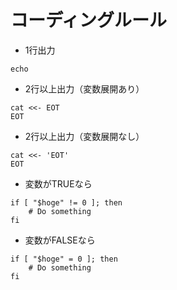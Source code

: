 # コーディングルール

* 1行出力
```
echo
```

* 2行以上出力（変数展開あり）

```
cat <<- EOT
EOT
```

* 2行以上出力（変数展開なし）

```
cat <<- 'EOT'
EOT
```

* 変数がTRUEなら

```
if [ "$hoge" != 0 ]; then
	# Do something
fi
```

* 変数がFALSEなら

```
if [ "$hoge" = 0 ]; then
	# Do something
fi
```

